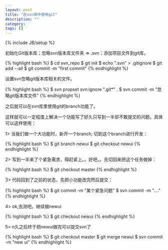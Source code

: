 ```yaml
---
layout: post
title: "在svn库中使用git"
description: ""
category: 
tags: []
---
```

{% include JB/setup %}

初始化Git版本库；忽略svn版本库文件夹 => .svn；添加项目文件到git库。

{% highlight bash %}
$ cd svn_repo
$ git init
$ echo ".svn" > .gitignore
$ git add --all
$ git commit -m "first commit"
{% endhighlight %}

设置svn忽略git版本库相关的文件。

{% highlight bash %}
$ svn propset svn:ignore ".git*" .
$ svn commit -m "忽略git版本库文件"
{% endhighlight %}

之后就可以在svn库里使用git的branch功能了。

这样就可以一定程度上解决一个功能写了好久只写到一半却不敢提交的问题。具体可以这样使用：

1> 当我们做一个大功能时，新开一个branch; 切到这个branch进行开发：

{% highlight bash %}
$ git branch newui
$ git checkout newui
{% endhighlight %}

2> 写到一半来了个紧急需求，得赶紧上。。好吧。。先切回来把这个任务做掉：

{% highlight bash %}
$ git checkout master
{% endhighlight %}

3> 代码回到了之前的状态，先把小功能改完然后提交：

{% highlight bash %}
$ git commit -m "某个紧急问题"
$ svn commit -m "...."
{% endhighlight %}

4> ok,去测吧。继续做newui

{% highlight bash %}
$ git checkout newui
{% endhighlight %}

5> n久之后终于把newui做完可以提交svn了

{% highlight bash %}
$ git checkout master
$ git merge newui
$ svn commit -m "new ui"
{% endhighlight %}

